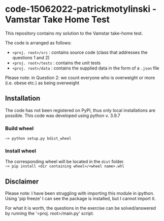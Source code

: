 # code-15062022-patrickmotylinski - Vamstar Take Home Test

This repository contains my solution to the Vamstar take-home test.

The code is arranged as follows:  
- `<proj. root>/src` : contains source code (class that addresses the questions 1 and 2)
- `<proj. root>/tests` : contains the unit tests
- `<proj. root>/data` : contains the supplied data in the form of a `.json` file

Please note: in Question 2: we count everyone who is overweight or more (i.e. obese etc.) as being overweight

## Installation
The code has not been registered on PyPI, thus only local installations are possible. This code was developed using python v. 3.9.7

### Build wheel
`~> python setup.py bdist_wheel`  
  
### Install wheel
The corresponding wheel will be located in the `dist` folder.  
`~> pip install <dir containing wheel>/<wheel name>.whl`

## Disclaimer
Please note: I have been struggling with importing this module in ipython. Using 'pip freeze' I can see the package is installed, but I cannot import it.

For what it is worth, the questions in the exercise can be solved/answered by running the '<proj. root>/main.py' script.
